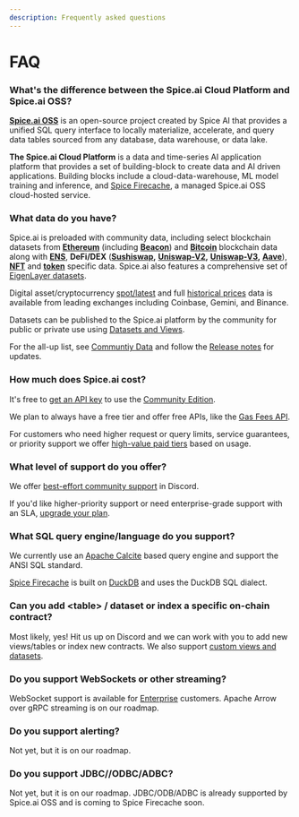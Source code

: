 ```yaml
---
description: Frequently asked questions
---
```


# FAQ

### What's the difference between the Spice.ai Cloud Platform and Spice.ai OSS?

[**Spice.ai OSS**](https://github.com/spiceai/spiceai) is an open-source project created by Spice AI that provides a unified SQL query interface to locally materialize, accelerate, and query data tables sourced from any database, data warehouse, or data lake.

**The Spice.ai Cloud Platform** is a data and time-series AI application platform that provides a set of building-block to create data and AI driven applications. Building blocks include a cloud-data-warehouse, ML model training and inference, and [Spice Firecache](../building-blocks/spice-firecache/), a managed Spice.ai OSS cloud-hosted service.

### What data do you have?

Spice.ai is preloaded with community data, including select blockchain datasets from [**Ethereum**](../reference/sql-query-tables/) (including [**Beacon**](../reference/sql-query-tables/goerli/beacon-chain-tables/)) and [**Bitcoin**](../reference/sql-query-tables/bitcoin/) blockchain data along with [**ENS**](../reference/sql-query-tables/ethereum/token-tables-1/), **DeFi/DEX** ([**Sushiswap**](../reference/sql-query-tables/ethereum/sushiswap-tables/)**,** [**Uniswap-V2**](../reference/sql-query-tables/ethereum/uniswap-v2-tables/)**,** [**Uniswap-V3**](../reference/sql-query-tables/ethereum/uniswap-v2-tables/)**,** [**Aave**](../reference/sql-query-tables/ethereum/aave-v2-tables/)), [**NFT**](broken-reference/) and [**token**](../reference/sql-query-tables/ethereum/token-tables/) specific data. Spice.ai also features a comprehensive set of [EigenLayer datasets](../reference/sql-query-tables/ethereum/eigenlayer-tables/).

Digital asset/cryptocurrency [spot/latest](broken-reference/) and full [historical prices](broken-reference/) data is available from leading exchanges including Coinbase, Gemini, and Binance.

Datasets can be published to the Spice.ai platform by the community for public or private use using [Datasets and Views](../building-blocks/datasets-and-views.md).

For the all-up list, see [Communtiy Data](../building-blocks/datasets.md) and follow the [Release notes](../reference/release-notes.md) for updates.

### How much does Spice.ai cost?

It's free to [get an API key](https://spice.ai) to use the [Community Edition](pricing/community-edition.md).

We plan to always have a free tier and offer free APIs, like the [Gas Fees API](../api/ethereum/gas-fees.md).

For customers who need higher request or query limits, service guarantees, or priority support we offer [high-value paid tiers](pricing/) based on usage.

### What level of support do you offer?

We offer [best-effort community support](https://github.com/spicehq/cloud-docs/blob/trunk/broken-reference/README.md) in Discord.

If you'd like higher-priority support or need enterprise-grade support with an SLA, [upgrade your plan](pricing/).

### What SQL query engine/language do you support?

We currently use an [Apache Calcite](https://calcite.apache.org/) based query engine and support the ANSI SQL standard.

[Spice Firecache](../reference/specifications/dataset-and-view-yaml-specification/firecache.md) is built on [DuckDB](https://duckdb.org/) and uses the DuckDB SQL dialect.

### Can you add \<table> / dataset or index a specific on-chain contract?

Most likely, yes! Hit us up on Discord and we can work with you to add new views/tables or index new contracts. We also support [custom views and datasets](../building-blocks/datasets-and-views.md).

### Do you support WebSockets or other streaming?

WebSocket support is available for [Enterprise](pricing/) customers. Apache Arrow over gRPC streaming is on our roadmap.

### Do you support alerting?

Not yet, but it is on our roadmap.

### Do you support JDBC//ODBC/ADBC?

Not yet, but it is on our roadmap. JDBC/ODB/ADBC is already supported by Spice.ai OSS and is coming to Spice Firecache soon.
